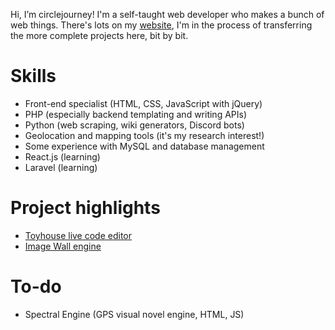 Hi, I’m circlejourney! I'm a self-taught web developer who makes a bunch of web things. There's lots on my [website](https://circlejourney.net/interactive), I'm in the process of transferring the more complete projects here, bit by bit.

# Skills
- Front-end specialist (HTML, CSS, JavaScript with jQuery)
- PHP (especially backend templating and writing APIs)
- Python (web scraping, wiki generators, Discord bots)
- Geolocation and mapping tools (it's my research interest!)
- Some experience with MySQL and database management
- React.js (learning)
- Laravel (learning)

# Project highlights
- [Toyhouse live code editor](https://github.com/circlejourney/theditor)
- [Image Wall engine](https://github.com/circlejourney/imagewall)

# To-do
- Spectral Engine (GPS visual novel engine, HTML, JS)
